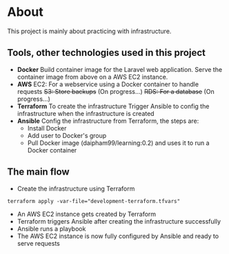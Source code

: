 # About
This project is mainly about practicing with infrastructure.
## Tools, other technologies used in this project
- **Docker**
    Build container image for the Laravel web application.
    Serve the container image from above on a AWS EC2 instance.
- **AWS**
    EC2:  For a webservice using a Docker container to handle requests
    ~~S3:  Store backups~~ (On progress...)
    ~~RDS: For a database~~ (On progress...)
- **Terraform**
    To create the infrastructure
    Trigger Ansible to config the infrastructure when the infrastructure is created
- **Ansible**
    Config the infrastructure from Terraform, the steps are:
    - Install Docker
    - Add user to Docker's group
    - Pull Docker image (daipham99/learning:0.2) and uses it to run a Docker container

## The main flow
- Create the infrastructure using Terraform
```
terraform apply -var-file="development-terraform.tfvars"
```
- An AWS EC2 instance gets created by Terraform
- Terraform triggers Ansible after creating the infrastructure successfully
- Ansible runs a playbook 
- The AWS EC2 instance is now fully configured by Ansible and ready to serve requests